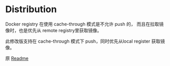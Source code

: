 # Distribution

Docker registry 在使用 cache-through 模式是不允许 push 的， 而且在拉取镜像时，也是优先从 remote registry里获取镜像。

此修改版支持在 cache-through 模式下 push，同时优先从local register 获取镜像。

原 [Readme](https://raw.githubusercontent.com/docker/distribution/master/README.md)
